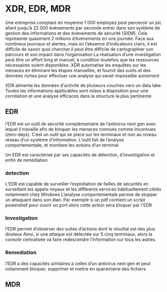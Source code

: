 # XDR, EDR, MDR

 Une entreprise comptant en moyenne 1 000 employés peut percevoir un pic allant jusqu’à 22 000 événements par seconde entrer dans son système de gestion des informations et des événements de sécurité (SIEM). Cela représente quasiment 2 millions d’événements en une journée.
Face aux nombreux journaux et alertes, mais en l’absence d’indicateurs clairs, il est difficile de savoir quoi chercher.il peut être difficile de cartographier son parcours et son impact dans l’organisation
La réalisation d’une investigation peut être un effort long et manuel, à condition toutefois que les ressources nécessaires soient disponibles. XDR automatise les enquêtes sur les menaces en éliminant les étapes manuelles, et fournit des outils et des données riches pour effectuer une analyse qui serait impossible autrement

XDR alimente les données d'activité de plusieurs couches vers un data lake. Toutes les informations applicables sont mises à disposition pour une corrélation et une analyse efficaces dans la structure la plus pertinente

## EDR

l’EDR est un outil de sécurité complémentaire de l’antivirus next gen avec lequel il travaille afin de bloquer les menaces connues comme inconnues (zero-days). C’est un outil qui se place sur les terminaux et non au niveau réseau d’un système d’information.  L’outil fait de l’analyse comportementale, et monitore les actions d’un terminal

Un EDR est caractérisé par ses capacités de détection, d’investigation et enfin de remédiation

### detection

L’EDR est capable de surveiller l’exploitation de failles de sécurités en surveillant les appels noyaux et les différents services habituellement ciblés notamment chez Windows
L’analyse comportementale permet de stopper un attaquant dans son élan. Par exemple si un pdf contient un script powershell pour ouvrir un port alors cette action sera bloquer par l'EDR

### Investigation

l’EDR permet d’observer des suites d’actions dont le résultat est des plus douteux
 Ainsi, si une attaque est détectée sur 5 cinq terminaux, alors la console centralisée va faire redescendre l’information sur tous les autres.

### Remediation

l’EDR a des capacités similaires à celles d’un antivirus next gen et peut notamment bloquer, supprimer et mettre en quarantaine des fichiers

## MDR

